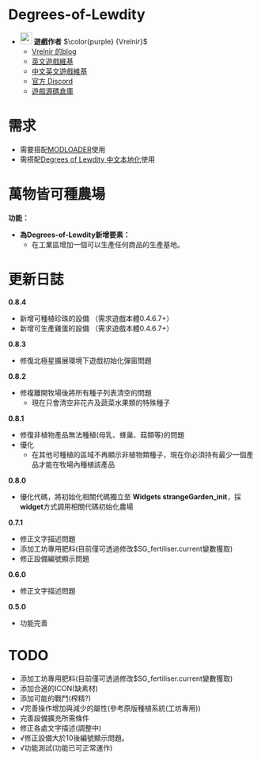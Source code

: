 # Degrees-of-Lewdity
- <img decoding="async" src="https://gitgud.io/uploads/-/system/user/avatar/9096/avatar.png" width="24" alt=""> <b>遊戲作者</b> $\color{purple} {Vrelnir}$
  - [Vrelnir 的blog][blog]
  - [英文遊戲維基][wiki-en]
  - [中文英文遊戲維基][wiki-cn]
  - [官方 Discord][discord]
  - [遊戲源碼倉庫][gitgud]

# 需求  
* 需要搭配[MODLOADER][JML]使用  
* 需搭配[Degrees of Lewdity 中文本地化][DOLCN]使用  



# 萬物皆可種農場  
**功能：**  
* **為Degrees-of-Lewdity新增要素：**  
  * 在工業區增加一個可以生產任何商品的生產基地。
  
# 更新日誌 
**0.8.4**  
* 新增可種植珍珠的設備 （需求遊戲本體0.4.6.7+） 
* 新增可生產雞蛋的設備 （需求遊戲本體0.4.6.7+） 


**0.8.3**  
* 修復北極星擴展環境下遊戲初始化彈窗問題  

**0.8.2**  
* 修複離開牧場後將所有種子列表清空的問題  
    * 現在只會清空非花卉及蔬菜水果類的特殊種子  
    
**0.8.1**  
* 修復非植物產品無法種植(母乳、蜂巢、菇類等)的問題  
* 優化  
    * 在其他可種植的區域不再顯示非植物類種子，現在你必須持有最少一個產品才能在牧場內種植該產品  

**0.8.0**  
* 優化代碼，將初始化相關代碼獨立至
**Widgets strangeGarden_init**，採**widget**方式調用相關代碼初始化農場  
 
**0.7.1**  
* 修正文字描述問題  
* 添加工坊專用肥料(目前僅可透過修改$SG_fertiliser.current變數獲取)  
* 修正設備編號顯示問題  

**0.6.0**  
* 修正文字描述問題  

**0.5.0**  
* 功能完善  

# TODO  
* 添加工坊專用肥料(目前僅可透過修改$SG_fertiliser.current變數獲取)  
* 添加合適的ICON(缺素材)  
* 添加可能的戰鬥(榨精?)  
* √完善操作增加與減少的屬性(參考原版種植系統(工坊專用))  
* 完善設備擴充所需條件   
* 修正各處文字描述(調整中)  
* √修正設備大於10後編號顯示問題。  
* √功能測試(功能已可正常運作)  

[blog]: https://vrelnir.blogspot.com/
[wiki-en]: https://degreesoflewdity.miraheze.org/wiki
[wiki-cn]: https://degreesoflewditycn.miraheze.org/wiki
[gitgud]: https://gitgud.io/Vrelnir/degrees-of-lewdity/-/tree/master/
[discord]: https://discord.gg/VznUtEh
[JML]:https://github.com/Lyoko-Jeremie/sugarcube-2-ModLoader  
[DOLCN]:https://github.com/Eltirosto/Degrees-of-Lewdity-Chinese-Localization  
